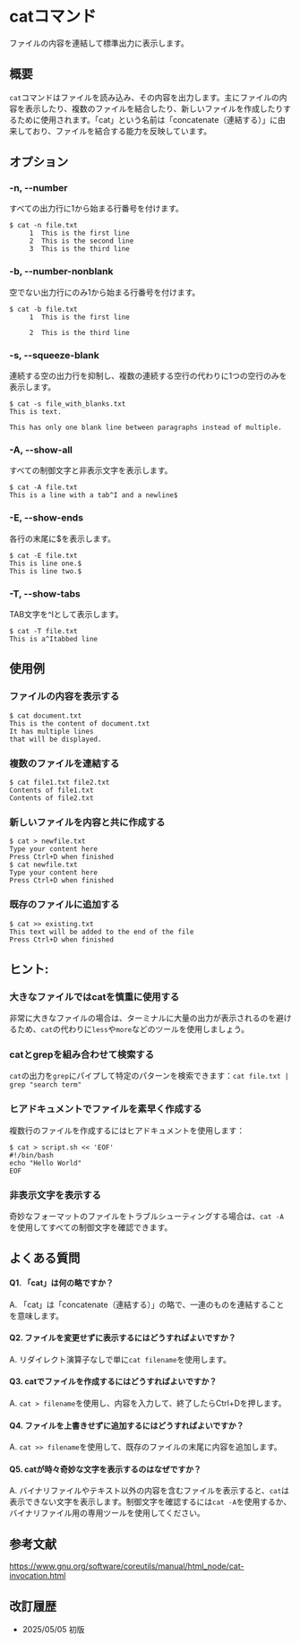 # catコマンド

ファイルの内容を連結して標準出力に表示します。

## 概要

`cat`コマンドはファイルを読み込み、その内容を出力します。主にファイルの内容を表示したり、複数のファイルを結合したり、新しいファイルを作成したりするために使用されます。「cat」という名前は「concatenate（連結する）」に由来しており、ファイルを結合する能力を反映しています。

## オプション

### **-n, --number**

すべての出力行に1から始まる行番号を付けます。

```console
$ cat -n file.txt
     1  This is the first line
     2  This is the second line
     3  This is the third line
```

### **-b, --number-nonblank**

空でない出力行にのみ1から始まる行番号を付けます。

```console
$ cat -b file.txt
     1  This is the first line
     
     2  This is the third line
```

### **-s, --squeeze-blank**

連続する空の出力行を抑制し、複数の連続する空行の代わりに1つの空行のみを表示します。

```console
$ cat -s file_with_blanks.txt
This is text.

This has only one blank line between paragraphs instead of multiple.
```

### **-A, --show-all**

すべての制御文字と非表示文字を表示します。

```console
$ cat -A file.txt
This is a line with a tab^I and a newline$
```

### **-E, --show-ends**

各行の末尾に$を表示します。

```console
$ cat -E file.txt
This is line one.$
This is line two.$
```

### **-T, --show-tabs**

TAB文字を^Iとして表示します。

```console
$ cat -T file.txt
This is a^Itabbed line
```

## 使用例

### ファイルの内容を表示する

```console
$ cat document.txt
This is the content of document.txt
It has multiple lines
that will be displayed.
```

### 複数のファイルを連結する

```console
$ cat file1.txt file2.txt
Contents of file1.txt
Contents of file2.txt
```

### 新しいファイルを内容と共に作成する

```console
$ cat > newfile.txt
Type your content here
Press Ctrl+D when finished
$ cat newfile.txt
Type your content here
Press Ctrl+D when finished
```

### 既存のファイルに追加する

```console
$ cat >> existing.txt
This text will be added to the end of the file
Press Ctrl+D when finished
```

## ヒント:

### 大きなファイルではcatを慎重に使用する

非常に大きなファイルの場合は、ターミナルに大量の出力が表示されるのを避けるため、`cat`の代わりに`less`や`more`などのツールを使用しましょう。

### catとgrepを組み合わせて検索する

`cat`の出力を`grep`にパイプして特定のパターンを検索できます：`cat file.txt | grep "search term"`

### ヒアドキュメントでファイルを素早く作成する

複数行のファイルを作成するにはヒアドキュメントを使用します：
```console
$ cat > script.sh << 'EOF'
#!/bin/bash
echo "Hello World"
EOF
```

### 非表示文字を表示する

奇妙なフォーマットのファイルをトラブルシューティングする場合は、`cat -A`を使用してすべての制御文字を確認できます。

## よくある質問

#### Q1. 「cat」は何の略ですか？
A. 「cat」は「concatenate（連結する）」の略で、一連のものを連結することを意味します。

#### Q2. ファイルを変更せずに表示するにはどうすればよいですか？
A. リダイレクト演算子なしで単に`cat filename`を使用します。

#### Q3. catでファイルを作成するにはどうすればよいですか？
A. `cat > filename`を使用し、内容を入力して、終了したらCtrl+Dを押します。

#### Q4. ファイルを上書きせずに追加するにはどうすればよいですか？
A. `cat >> filename`を使用して、既存のファイルの末尾に内容を追加します。

#### Q5. catが時々奇妙な文字を表示するのはなぜですか？
A. バイナリファイルやテキスト以外の内容を含むファイルを表示すると、`cat`は表示できない文字を表示します。制御文字を確認するには`cat -A`を使用するか、バイナリファイル用の専用ツールを使用してください。

## 参考文献

https://www.gnu.org/software/coreutils/manual/html_node/cat-invocation.html

## 改訂履歴

- 2025/05/05 初版